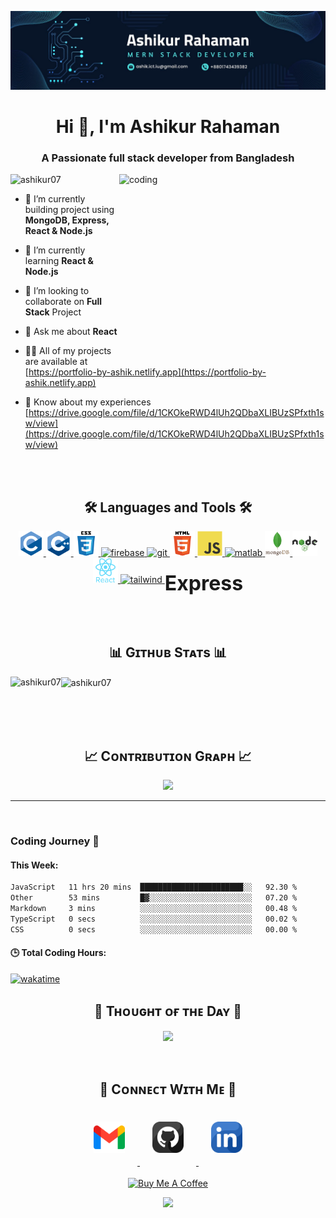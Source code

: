 ![logo](https://github.com/Ashikur07/Ashikur07/blob/main/github_new_banner.jpg)

<h1 align="center">Hi 👋, I'm Ashikur Rahaman</h1>
<h3 align="center">A Passionate full stack developer from Bangladesh</h3>

<img align="right" alt="coding" width="330" height="300" src="https://media.licdn.com/dms/image/D5612AQGOmwfIE5mlWA/article-cover_image-shrink_720_1280/0/1674617947228?e=2147483647&v=beta&t=FTU_isQ6VYfV5D_ueFHPWvT8ZqgDeJG3yr8Mi8lpfk0">

<p align="left"> <img src="https://komarev.com/ghpvc/?username=ashikur07&label=Profile%20views&color=0e75b6&style=flat"
    alt="ashikur07" /> </p>

- 🔭 I’m currently building project using <b>MongoDB, Express, React & Node.js</b>

- 🌱 I’m currently learning <b>React & Node.js</b>

- 👯 I’m looking to collaborate on <b>Full Stack</b> Project

- 💬 Ask me about <b>React</b>

- 👨‍💻 All of my projects are available at </br>
[https://portfolio-by-ashik.netlify.app](https://portfolio-by-ashik.netlify.app)

- 📄 Know about my experiences
[https://drive.google.com/file/d/1CKOkeRWD4lUh2QDbaXLIBUzSPfxth1sw/view](https://drive.google.com/file/d/1CKOkeRWD4lUh2QDbaXLIBUzSPfxth1sw/view)

<br>
<br>

<h2 align="center">🛠 Languages and Tools 🛠</h2>
<p align="center">
  <a href="https://www.cprogramming.com/" target="_blank" rel="noreferrer">
    <img src="https://raw.githubusercontent.com/devicons/devicon/master/icons/c/c-original.svg" alt="c" width="40" height="40" />
  </a>
  <a href="https://www.w3schools.com/cpp/" target="_blank" rel="noreferrer">
    <img src="https://raw.githubusercontent.com/devicons/devicon/master/icons/cplusplus/cplusplus-original.svg" alt="cplusplus" width="40" height="40" />
  </a>
  <a href="https://www.w3schools.com/css/" target="_blank" rel="noreferrer">
    <img src="https://raw.githubusercontent.com/devicons/devicon/master/icons/css3/css3-original-wordmark.svg" alt="css3" width="40" height="40" />
  </a>
  <a href="https://firebase.google.com/" target="_blank" rel="noreferrer">
    <img src="https://www.vectorlogo.zone/logos/firebase/firebase-icon.svg" alt="firebase" width="40" height="40" />
  </a>
  <a href="https://git-scm.com/" target="_blank" rel="noreferrer">
    <img src="https://www.vectorlogo.zone/logos/git-scm/git-scm-icon.svg" alt="git" width="40" height="40" />
  </a>
  <a href="https://www.w3.org/html/" target="_blank" rel="noreferrer">
    <img src="https://raw.githubusercontent.com/devicons/devicon/master/icons/html5/html5-original-wordmark.svg" alt="html5" width="40" height="40" />
  </a>
  <a href="https://developer.mozilla.org/en-US/docs/Web/JavaScript" target="_blank" rel="noreferrer">
    <img src="https://raw.githubusercontent.com/devicons/devicon/master/icons/javascript/javascript-original.svg" alt="javascript" width="40" height="40" />
  </a>
  <a href="https://www.mathworks.com/" target="_blank" rel="noreferrer">
    <img src="https://upload.wikimedia.org/wikipedia/commons/2/21/Matlab_Logo.png" alt="matlab" width="40" height="40" />
  </a>
  <a href="https://www.mongodb.com/" target="_blank" rel="noreferrer">
    <img src="https://raw.githubusercontent.com/devicons/devicon/master/icons/mongodb/mongodb-original-wordmark.svg" alt="mongodb" width="40" height="40" />
  </a>
  <a href="https://nodejs.org" target="_blank" rel="noreferrer">
    <img src="https://raw.githubusercontent.com/devicons/devicon/master/icons/nodejs/nodejs-original-wordmark.svg" alt="nodejs" width="40" height="40" />
  </a>
  <a href="https://reactjs.org/" target="_blank" rel="noreferrer">
    <img src="https://raw.githubusercontent.com/devicons/devicon/master/icons/react/react-original-wordmark.svg" alt="react" width="40" height="40" />
  </a>
  <a href="https://tailwindcss.com/" target="_blank" rel="noreferrer">
    <img src="https://www.vectorlogo.zone/logos/tailwindcss/tailwindcss-icon.svg" alt="tailwind" width="40" height="40" />
  </a>
  <span style="display: inline-block; font-size: 32px; font-weight: bold; vertical-align: middle; margin-top: 8px;">Express</span>
</p>

<br>
<br>

<h2 align="center">📊 Gɪᴛʜᴜʙ Sᴛᴀᴛs 📊</h2>
<p><img align="left"
    src="https://github-readme-stats.vercel.app/api/top-langs?username=ashikur07&show_icons=true&locale=en&layout=compact&bg_color=0,000000,441350&title_color=c56a90&text_color=ffffff"
    alt="ashikur07" /></p>
    
<!--
<p>&nbsp;<img align="center"
    src="https://github-readme-stats.vercel.app/api?username=ashikur07&show_icons=true&locale=en&bg_color=000000&text_color=ffffff&icon_color=f97316&title_color=f97316&border_color=30363d" alt="ashikur07" /></p>
-->

<p><img align="center" src="https://github-readme-streak-stats.herokuapp.com/?user=ashikur07&background=0,000000,441350&fire=ffeb95&ring=ffeb95&sideNums=ffffff&sideLabels=ffffff&dates=c56a90&currStreakNum=ffffff" alt="ashikur07" /></p>


<br>
<br>

<!--
<!--Github stats Table
<h2 align="center">📊 Gɪᴛʜᴜʙ Sᴛᴀᴛs 📊</h2>

<table width="100%">
  <tr>
    <td width="50%">
      <h3 align="center"><strong>Gɪᴛʜᴜʙ Sᴛᴀᴛs</strong></h3>
      <p align="center">
        <a href="https://github.com/Ashikur07">
          <img align="center" src="https://github-readme-stats.vercel.app/api?username=Ashikur07&count_private=true&show_icons=true&theme=nightowl&bg_color=0,000000,441350&title_color=c56a90&text_color=ffffff&rank_icon=github&hide=prs,issues,contribs&show=reviews,prs_merged,prs_merged_percentage" alt="GitHub Stats" />
        </a>
      </p>
    </td>
    <td width="50%">
      <h3 align="center"><strong>Sᴛʀᴇᴀᴋ Sᴛᴀᴛs</strong></h3>
      <p align="center">
        <a href="https://github.com/Ashikur07">
          <img align="center" src="https://streak-stats.demolab.com?user=Ashikur07&theme=nightowl&background=0,000000,441350&fire=ffeb95&ring=ffeb95&sideNums=ffffff&sideLabels=ffffff&dates=c56a90&currStreakNum=ffffff" alt="Streak Stats" />
        </a>
      </p>
    </td>
  </tr>
  <tr>
    <td width="50%">
      <h3 align="center"><strong>Used Language</strong></h3>
      <p align="center">
        <a href="https://github.com/Ashikur07/Awesome-Dev-Portfolios">
          <img align="center" width="470" src="https://github-readme-stats.vercel.app/api/top-langs?username=ashikur07&show_icons=true&locale=en&layout=compact&bg_color=0,000000,441350&title_color=c56a90&text_color=ffffff" />
        </a>
      </p>
    </td>
    <td width="50%">
      <h3 align="center"><strong>Tᴏᴘ Cᴏɴᴛʀɪʙᴜᴛɪᴏɴs</strong></h3>
      <p align="center">
        <a href="https://github.com/Ashikur07">
          <img align="center" src="https://github-contributor-stats.vercel.app/api?username=Ashikur07&limit=3&theme=nightowl&show_owner=true&combine_all_yearly_contributions=false&bg_color=0,000000,441350&title_color=c56a90&text_color=ffffff" alt="Top Repo" />
        </a>
      </p>
    </td>
  </tr>
</table>

-->


<br>
<!--Contribution Graph-->
<h2 align="center">📈 Cᴏɴᴛʀɪʙᴜᴛɪᴏɴ Gʀᴀᴘʜ 📈</h2>
<div align="center">
    <img src="https://github-readme-activity-graph.vercel.app/graph?username=Ashikur07&bg_color=220a28&&color=ffffff&line=c56a90&point=ffeb95&area=false&hide_border=false" border-radius="15">
</div>

---

<br>

### Coding Journey 🚀
#### This Week:
<!--START_SECTION:waka-->

```txt
JavaScript   11 hrs 20 mins  ███████████████████████░░   92.30 %
Other        53 mins         █▓░░░░░░░░░░░░░░░░░░░░░░░   07.20 %
Markdown     3 mins          ░░░░░░░░░░░░░░░░░░░░░░░░░   00.48 %
TypeScript   0 secs          ░░░░░░░░░░░░░░░░░░░░░░░░░   00.02 %
CSS          0 secs          ░░░░░░░░░░░░░░░░░░░░░░░░░   00.00 %
```

<!--END_SECTION:waka-->

#### 🕒 Total Coding Hours: 
[![wakatime](https://wakatime.com/badge/user/b03ab237-9500-4c18-be53-393092ab2db5.svg)](https://wakatime.com/@Ashikur07)




<!--Dynamic Quote card updates everyday at 12 PM--> 
<h2 align="center">🌟 Tʜᴏᴜɢʜᴛ ᴏғ ᴛʜᴇ Dᴀʏ 🌟</h2>


<!--STARTS_HERE_QUOTE_CARD-->
<p align="center">
    <img src="https://readme-daily-quotes.vercel.app/api?author=Robert%20Browning&quote=My%20sun%20sets%20to%20rise%20again.&theme=dark&bg_color=220a28&author_color=ffeb95&accent_color=c56a90">
</p>
<!--ENDS_HERE_QUOTE_CARD-->


<br>


<!--Contact Section--> 
<h2 align="center">🤝 Cᴏɴɴᴇᴄᴛ Wɪᴛʜ Mᴇ 🤝 </h2>
<div align="center">
  
<a href="mailto:ashik.ict.iu@gmail.com" target="_blank">
<img src="./gmail.png" width=50 height=50 alt="ashik.ict.iu@gmail.com" style="margin: 20px;" />
</a>

<a href="https://github.com/Ashikur07" target="_blank">
<img src="./github.png" width=50 height=50 alt="Ashikur07" style="margin: 20px;" />
</a>

<a href="https://www.linkedin.com/in/ashik43" target="_blank">
<img src="./linkedin.png" width=50 height=50 alt="linkedin" style="margin: 20px;" />
</a>

</div>
<br/>



<!--Buy me a coffee-->
<div align="center">
<a href="#" target="_blank"><img src="https://cdn.buymeacoffee.com/buttons/v2/default-yellow.png" alt="Buy Me A Coffee" style="height: 40px !important;width: 200px !important;" ></a>
</div>


<!--Footer--> 
<p align="center">
  <img src="https://capsule-render.vercel.app/api?type=waving&color=gradient&height=65&section=footer"/>
</p>
